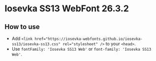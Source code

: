 # Iosevka SS13 WebFont 26.3.2

## How to use

- Add `<link href="https://iosevka-webfonts.github.io/iosevka-ss13/iosevka-ss13.css" rel="stylesheet" />` to your `<head>`.
- Use `fontFamily: 'Iosevka SS13 Web'` or `font-family: 'Iosevka SS13 Web'`.
